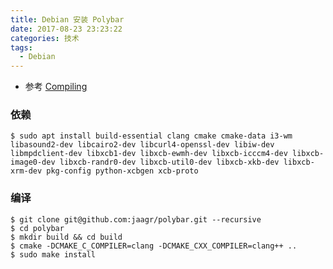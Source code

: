 ```yaml
---
title: Debian 安装 Polybar
date: 2017-08-23 23:23:22
categories: 技术
tags:
  - Debian
---
```


* 参考 [Compiling](https://github.com/jaagr/polybar/wiki/Compiling)

### 依赖
```
$ sudo apt install build-essential clang cmake cmake-data i3-wm libasound2-dev libcairo2-dev libcurl4-openssl-dev libiw-dev libmpdclient-dev libxcb1-dev libxcb-ewmh-dev libxcb-icccm4-dev libxcb-image0-dev libxcb-randr0-dev libxcb-util0-dev libxcb-xkb-dev libxcb-xrm-dev pkg-config python-xcbgen xcb-proto
```
<!--more-->

### 编译
```
$ git clone git@github.com:jaagr/polybar.git --recursive
$ cd polybar
$ mkdir build && cd build
$ cmake -DCMAKE_C_COMPILER=clang -DCMAKE_CXX_COMPILER=clang++ ..
$ sudo make install
```
